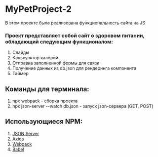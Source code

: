 # MyPetProject-2

В этом проекте была реализована функциональность сайта на JS

### Проект представляет собой сайт о здоровом питании, обладающий следующим функционалом:
1) Слайды
2) Калькулятор калорий
3) Отправка заполненной формы для связи
4) Получение данных из db.json для рендеринга компонента
5) Таймер

## Команды для терминала:
1) npx webpack - сборка проекта 
2) npx json-server --watch db.json - запуск json-сервера (GET, POST)

## Использующиеся NPM:
1) [JSON Server](https://github.com/typicode/json-server)
2) [Axios](https://github.com/axios/axios)
3) [Webpack](https://github.com/webpack/webpack)
4) [Babel](https://github.com/babel/babel)

